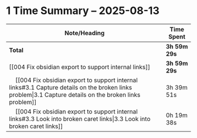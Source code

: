 # 1 Time Summary – 2025-08-13

| Note/Heading | Time Spent |
|--------------|------------|
| **Total** | **3h 59m 29s** |
| [[004 Fix obsidian export to support internal links]] | **3h 59m 29s** |
| &nbsp;&nbsp;&nbsp;&nbsp;[[004 Fix obsidian export to support internal links#3.1 Capture details on the broken links problem\|3.1 Capture details on the broken links problem]] | 3h 39m 51s |
| &nbsp;&nbsp;&nbsp;&nbsp;[[004 Fix obsidian export to support internal links#3.3 Look into broken caret links\|3.3 Look into broken caret links]] | 0h 19m 38s |

